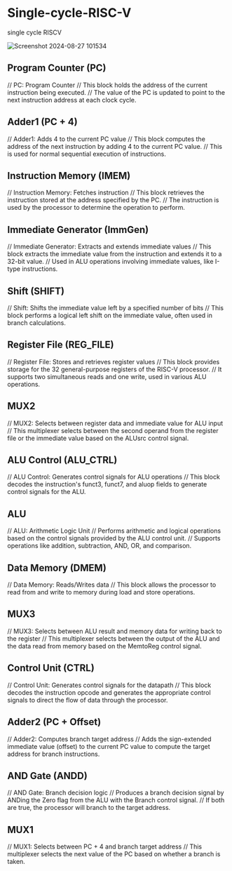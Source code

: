 # Single-cycle-RISC-V
single cycle RISCV 

![Screenshot 2024-08-27 101534](https://github.com/user-attachments/assets/bb44c1be-27fc-4116-9ce8-2146b21ac0ca)


##  Program Counter (PC)

// PC: Program Counter
// This block holds the address of the current instruction being executed.
// The value of the PC is updated to point to the next instruction address at each clock cycle.

##  Adder1 (PC + 4)

// Adder1: Adds 4 to the current PC value
// This block computes the address of the next instruction by adding 4 to the current PC value.
// This is used for normal sequential execution of instructions.

##  Instruction Memory (IMEM)

// Instruction Memory: Fetches instruction
// This block retrieves the instruction stored at the address specified by the PC.
// The instruction is used by the processor to determine the operation to perform.
  
##  Immediate Generator (ImmGen)

// Immediate Generator: Extracts and extends immediate values
// This block extracts the immediate value from the instruction and extends it to a 32-bit value.
// Used in ALU operations involving immediate values, like I-type instructions.

##  Shift (SHIFT)

// Shift: Shifts the immediate value left by a specified number of bits
// This block performs a logical left shift on the immediate value, often used in branch calculations.

##  Register File (REG_FILE)

// Register File: Stores and retrieves register values
// This block provides storage for the 32 general-purpose registers of the RISC-V processor.
// It supports two simultaneous reads and one write, used in various ALU operations.

 ## MUX2

// MUX2: Selects between register data and immediate value for ALU input
// This multiplexer selects between the second operand from the register file or the immediate value based on the ALUsrc control signal.

## ALU Control (ALU_CTRL)

// ALU Control: Generates control signals for ALU operations
// This block decodes the instruction's funct3, funct7, and aluop fields to generate control signals for the ALU.

##  ALU

// ALU: Arithmetic Logic Unit
// Performs arithmetic and logical operations based on the control signals provided by the ALU control unit.
// Supports operations like addition, subtraction, AND, OR, and comparison.

##  Data Memory (DMEM)
// Data Memory: Reads/Writes data
// This block allows the processor to read from and write to memory during load and store operations.

## MUX3

// MUX3: Selects between ALU result and memory data for writing back to the register
// This multiplexer selects between the output of the ALU and the data read from memory based on the MemtoReg control signal.

 ## Control Unit (CTRL)

// Control Unit: Generates control signals for the datapath
// This block decodes the instruction opcode and generates the appropriate control signals to direct the flow of data through the processor.

## Adder2 (PC + Offset)

// Adder2: Computes branch target address
// Adds the sign-extended immediate value (offset) to the current PC value to compute the target address for branch instructions.

## AND Gate (ANDD)

// AND Gate: Branch decision logic
// Produces a branch decision signal by ANDing the Zero flag from the ALU with the Branch control signal.
// If both are true, the processor will branch to the target address.

## MUX1
 
// MUX1: Selects between PC + 4 and branch target address
// This multiplexer selects the next value of the PC based on whether a branch is taken.


